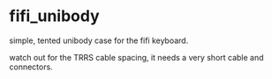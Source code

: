 # fifi_unibody
simple, tented unibody case for the fifi keyboard.

watch out for the TRRS cable spacing, it needs a very short cable and connectors.
